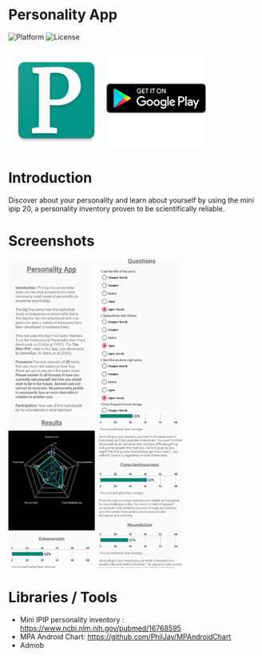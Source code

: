 
# Personality App #

<p float="left">
<img src="https://camo.githubusercontent.com/166f8a4393a23bf0b713c32d2504a6424e076e44/68747470733a2f2f696d672e736869656c64732e696f2f62616467652f706c6174666f726d2d416e64726f69642d677265656e2e737667" alt="Platform" data-canonical-src="https://img.shields.io/badge/platform-Android-green.svg" style="max-width:100%;">

<img src="https://camo.githubusercontent.com/498f19805b2c1326abfd0f122bb670d2929aa987/68747470733a2f2f696d672e736869656c64732e696f2f6769746875622f6c6963656e73652f646179382f72652d6672616d652e737667" alt="License" data-canonical-src="https://img.shields.io/github/license/day8/re-frame.svg" style="max-width:100%;">
<p/>


<p float="left">
  <img src="app/src/main/res/mipmap-xxxhdpi/ic_launcher.png" alt = "alt text">
  <body>
    <a href="https://play.google.com/store/apps/details?id=com.juanma.personality">
    <img src="images/screen4.png" alt = "alt text" height="200" width="200" href="https://play.google.com/store/apps/details?   id=com.juanma.personality">
    <a/>
  </body>
 <p/>


# Introduction #
Discover about your personality and learn about yourself by using the mini ipip 20, a personality inventory proven to be scientifically reliable. 

# Screenshots #

<p float="left">
  <img src="images/screen1.jpg" alt="alt text" width="172.7" height="307.04">
  <img src="images/screen2.jpg" alt="alt text" width="172.7" height="307.04">
  <img src="images/screen3.jpg" alt="alt text" width="172.7" height="307.04">
  <img src="images/screen4.jpg" alt="alt text" width="172.7" height="307.04">
<p/>


# Libraries / Tools #

* Mini IPIP personality inventory : https://www.ncbi.nlm.nih.gov/pubmed/16768595
* MPA Android Chart: https://github.com/PhilJay/MPAndroidChart
* Admob
